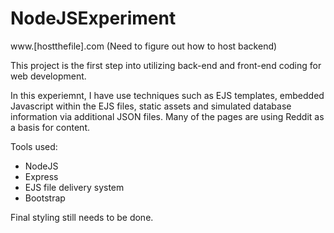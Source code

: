 # NodeJSExperiment

www.[hostthefile].com (Need to figure out how to host backend)

This project is the first step into utilizing back-end and front-end coding for web development.  

In this experiemnt, I have use techniques such as EJS templates, embedded Javascript within the EJS files, static assets and simulated database information via additional JSON files. Many of the pages are using Reddit as a basis for content.

Tools used:

- NodeJS
- Express
- EJS file delivery system
- Bootstrap

Final styling still needs to be done. 
